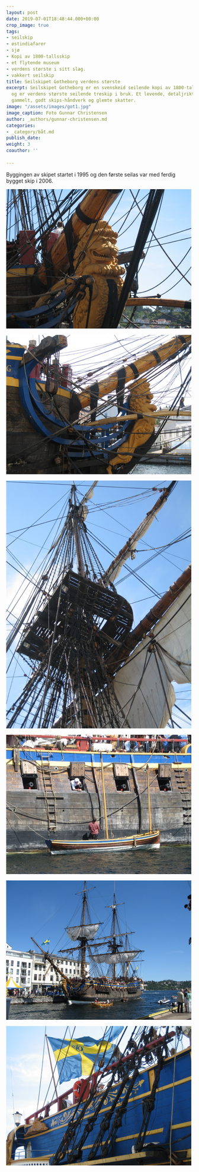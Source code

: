 ```yaml
---
layout: post
date: 2019-07-01T18:48:44.000+00:00
crop_image: true
tags:
- seilskip
- østindiafarer
- sjø
- Kopi av 1800-tallsskip
- et flytende museum
- verdens største i sitt slag.
- vakkert seilskip
title: Seilskipet Gotheborg verdens største
excerpt: Seilskipet Gotheborg er en svenskeid seilende kopi av 1800-talls Øst-indiafarer
  og er verdens største seilende treskip i bruk. Et levende, detaljrikt museum med
  gammelt, godt skips-håndverk og glemte skatter.
image: "/assets/images/got1.jpg"
image_caption: Foto Gunnar Christensen
author: _authors/gunnar-christensen.md
categories:
- _category/båt.md
publish_date: 
weight: 3
coauthor: ''

---
```

Byggingen av skipet startet i 1995 og den første seilas var med ferdig bygget skip i 2006.

![](/assets/images/got8.jpg)

![](/assets/images/got5.jpg)

![](/assets/images/got3.jpg)

![](/assets/images/got9.jpg)

![](/assets/images/got7.jpg)

![](/assets/images/got2.jpg)